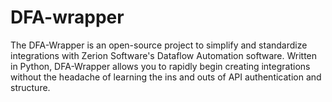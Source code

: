 # DFA-wrapper
The DFA-Wrapper is an open-source project to simplify and standardize integrations with Zerion Software's Dataflow Automation software. Written in Python, DFA-Wrapper allows you to rapidly begin creating integrations without the headache of learning the ins and outs of API authentication and structure.